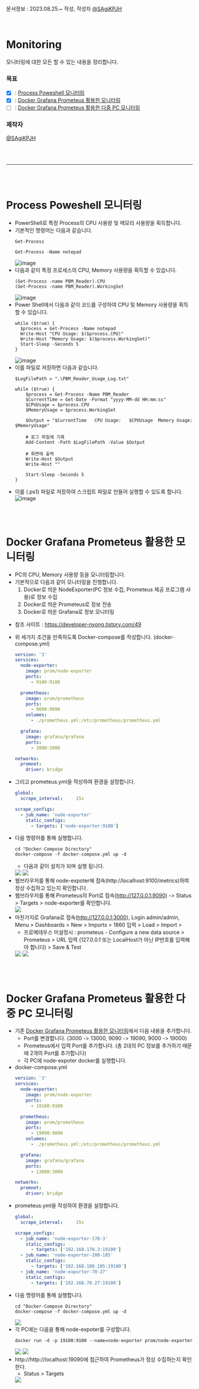 문서정보 : 2023.08.25.~ 작성, 작성자 [@SAgiKPJH](https://github.com/SAgiKPJH)

<br>

# Monitoring
모니터링에 대한 모든 할 수 있는 내용을 정리합니다.

### 목표
- [x] : [Process Poweshell 모니터링](#process-poweshell-모니터링)
- [x] : [Docker Grafana Prometeus 활용한 모니터링](#docker-grafana-prometeus-활용한-모니터링)
- [ ] : [Docker Grafana Prometeus 활용한 다중 PC 모니터링](#docker-grafana-prometeus-활용한-다중-pc-모니터링)

### 제작자
[@SAgiKPJH](https://github.com/SAgiKPJH)

<br><br>

---

<br><br>


# Process Poweshell 모니터링

- PowerShell로 특정 Process의 CPU 사용량 및 메모리 사용량을 획득합니다.
- 기본적인 명령어는 다음과 같습니다.  
  ```shell
  Get-Process

  Get-Process -Name notepad
  ```
  ![image](https://github.com/SagiK-Repository/Monitoring/assets/66783849/9fb05ba6-b4af-4cac-865e-d857d9fee276)  
- 다음과 같이 특정 프로세스의 CPU, Memory 사용량을 획득할 수 있습니다.
  ```shell
  (Get-Process -name PBM_Reader).CPU
  (Get-Process -name PBM_Reader).WorkingSet
  ```
  ![image](https://github.com/SagiK-Repository/Monitoring/assets/66783849/57051bbf-25d7-41ca-a707-c3ec17971d1a)
- Power Shell에서 다음과 같이 코드를 구성하여 CPU 및 Memory 사용량을 획득할 수 있습니다.
  ```shell
  while ($true) {
    $process = Get-Process -Name notepad
    Write-Host "CPU Usage: $($process.CPU)"
    Write-Host "Memory Usage: $($process.WorkingSet)"
    Start-Sleep -Seconds 5
  }
  ```
  ![image](https://github.com/SagiK-Repository/Monitoring/assets/66783849/d08b8ffe-63a1-408c-96cf-b76c33ed0c53)
- 이를 파일로 저장하면 다음과 같습니다.  
  ```shell
  $LogFilePath = ".\PBM_Reader_Usage_Log.txt"
  
  while ($true) {
      $process = Get-Process -Name PBM_Reader
      $CurrentTime = Get-Date -Format "yyyy-MM-dd HH:mm:ss"
      $CPUUsage = $process.CPU
      $MemoryUsage = $process.WorkingSet
  
      $Output = "$CurrentTime	CPU Usage:	 $CPUUsage 	Memory Usage:	 $MemoryUsage"

      # 로그 파일에 기록
      Add-Content -Path $LogFilePath -Value $Output

      # 화면에 출력
      Write-Host $Output
      Write-Host ""
  
      Start-Sleep -Seconds 5
  }
  ```
- 이를 (.ps1) 파일로 저장하여 스크립트 파일로 만들어 실행할 수 있도록 합니다.  
  ![image](https://github.com/SagiK-Repository/Monitoring/assets/66783849/02c33b6e-8cae-4fce-a903-72ac148fb632)


<br><br>

# Docker Grafana Prometeus 활용한 모니터링

- PC의 CPU, Memory 사용량 등을 모니터링합니다.
- 기본적으로 다음과 같이 모니터링을 진행합니다.
  1. Docker로 띄운 NodeExporter(PC 정보 수집, Prometeus 제공 프로그램 사용)로 정보 수집
  2. Docker로 띄운 Prometeus로 정보 전송
  3. Docker로 띄운 Grafana로 정보 모니터링
 
* 참조 사이트 : https://developer-nyong.tistory.com/49

- 위 세가지 조건을 만족하도록 Docker-compose를 작성합니다. (docker-compose.yml)
  ```yml
  version: '3'
  services:
    node-exporter:
      image: prom/node-exporter
      ports:
        - 9100:9100

    prometheus:
      image: prom/prometheus
      ports:
        - 9090:9090
      volumes:
        - ./prometheus.yml:/etc/prometheus/prometheus.yml

    grafana:
      image: grafana/grafana
      ports:
        - 3000:3000

  networks:
    promnet:
      driver: bridge
  ```
- 그리고 prometeus.yml을 작성하여 환경을 설정합니다.
  ```yml
  global:
    scrape_interval:     15s

  scrape_configs:
    - job_name: 'node-exporter'
      static_configs:
        - targets: ['node-exporter:9100']
  ```
- 다음 명령어를 통해 실행합니다.
  ```shell
  cd "Docker-Compose Directory"
  docker-compose -f docker-compose.yml up -d
  ```  
  - 다음과 같이 설치가 되며 실행 됩니다.  
  <img src="https://github.com/SagiK-Repository/Monitoring/assets/66783849/b6d61196-cbf1-46cd-aaa3-0f2bea272548"/>  
  <img src="https://github.com/SagiK-Repository/Monitoring/assets/66783849/b36b72c0-6e44-4335-9252-605d0489f9d9"/>  
- 웹브라우저를 통해 node-expoter에 접속(http://localhost:9100/metrics)하여 정상 수집하고 있는지 확인합니다.
- 웹브라우저를 통해 Prometeus의 Port로 접속(http://127.0.0.1:9090) -> Status > Targets > node-exporter를 확인합니다.  
  <img src="https://github.com/SagiK-Repository/Monitoring/assets/66783849/8c94ea7c-4d85-4d04-b251-644234828bf7"/>  
- 마찬가지로 Grafana로 접속(http://127.0.0.1:3000), Login admin/admin, Menu > Dashboards > New > Imports > 1860 입력 > Load > Import >
  - 프로메테우스 미설정시 : prometeus - Configure a new data source > Prometeus > URL 입력 (127.0.0.1 또는 LocalHost가 아닌 IP번호를 입력해야 합니다) > Save & Test  
  <img src="https://github.com/SagiK-Repository/Monitoring/assets/66783849/5b979031-3e98-47fb-8b64-cbee7b0c6cca"/>  
  <img src="https://github.com/SagiK-Repository/Monitoring/assets/66783849/f5211d3e-deca-4299-a2a0-bd2091c571f0"/>

<br/><br/>

# Docker Grafana Prometeus 활용한 다중 PC 모니터링

- 기존 [Docker Grafana Prometeus 활용한 모니터링](#docker-grafana-prometeus-활용한-모니터링)에서 다음 내용을 추가합니다.
  - Port를 변경합니다. (3000 -> 13000, 9090 -> 19090, 9000 -> 19000)
  - Prometeus에서 입력 Port를 추가합니다. (총 2대의 PC 정보를 추가하기 때문에 2개의 Port를 추가합니다)
  - 각 PC에 node-expoter docker를 실행합니다.
- docker-compose.yml
  ```yml
  version: '3'
  services:
    node-exporter:
      image: prom/node-exporter
      ports:
        - 19100:9100

    prometheus:
      image: prom/prometheus
      ports:
        - 19090:9090
      volumes:
        - ./prometheus.yml:/etc/prometheus/prometheus.yml

    grafana:
      image: grafana/grafana
      ports:
        - 13000:3000

  networks:
    promnet:
      driver: bridge
  ```
- prometeus.yml을 작성하여 환경을 설정합니다.
  ```yml
  global:
    scrape_interval:     15s

  scrape_configs:
    - job_name: 'node-exporter-170-3'
      static_configs:
        - targets: ['192.168.170.3:19100']
    - job_name: 'node-exporter-100-185'
      static_configs:
        - targets: ['192.168.100.185:19100']
    - job_name: 'node-exporter-70-27'
      static_configs:
        - targets: ['192.168.70.27:19100']
  ```
- 다음 명령어를 통해 실행합니다.
  ```shell
  cd "Docker-Compose Directory"
  docker-compose -f docker-compose.yml up -d
  ```  
  <img src="https://github.com/SagiK-Repository/Monitoring/assets/66783849/5b74553f-a249-427e-8509-6bb8496b32bf"/>  
- 각 PC에는 다음을 통해 node-expoter를 구성합니다.
  ```shell
  docker run -d -p 19100:9100 --name=node-exporter prom/node-exporter
  ```  
  <img src="https://github.com/SagiK-Repository/Monitoring/assets/66783849/2c9a2335-2fff-48d5-b3dd-cbabb4a7e25d"/>  
  <img src="https://github.com/SagiK-Repository/Monitoring/assets/66783849/22b98722-09ab-4f8b-b002-1af1ae9cdd80"/>  
- http://http://localhost:19090에 접근하여 Prometheus가 정상 수집하는지 확인한다.
  - Status > Targets
  <img src="https://github.com/SagiK-Repository/Monitoring/assets/66783849/66b75e1a-069a-4f15-95b0-4bce74b7bd41"/>



  

